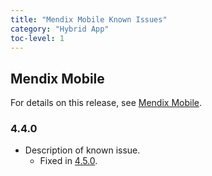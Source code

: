 ```yaml
---
title: "Mendix Mobile Known Issues"
category: "Hybrid App"
toc-level: 1
---
```


## Mendix Mobile

For details on this release, see [Mendix Mobile](mendix-mobile).

### 4.4.0

* Description of known issue.
  * Fixed in [4.5.0](hybrid-app-base).
